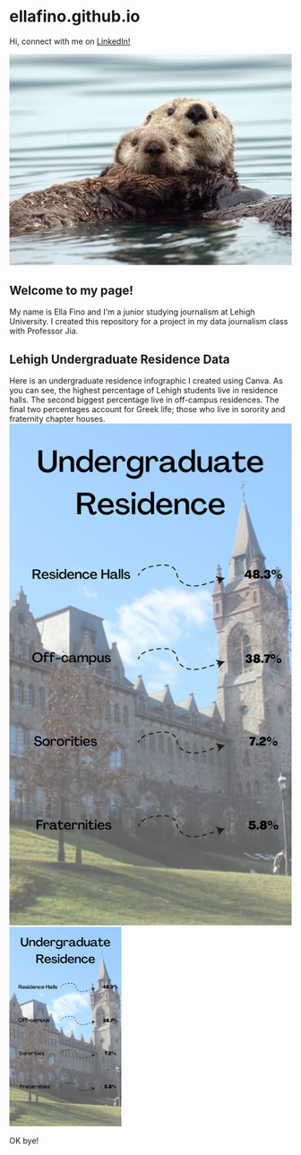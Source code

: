 # ellafino.github.io

Hi, connect with me on [LinkedIn!](https://www.linkedin.com/in/ella-fino-0b4a44224/) 

 ![Otter](https://raw.githubusercontent.com/ellafino/ellafino.github.io/main/OTTERwright4hr_web.webp)
 
## Welcome to my page! 
My name is Ella Fino and I'm a junior studying journalism at Lehigh University. 
I created this repository for a project in my data journalism class with Professor Jia. 


## Lehigh Undergraduate Residence Data

Here is an undergraduate residence infographic I created using Canva. As you can see, the highest percentage of Lehigh students live in residence halls. The second biggest percentage live in off-campus residences. The final two percentages account for Greek life; those who live in sorority and fraternity chapter houses.
![Undergraduate](https://github.com/ellafino/ellafino.github.io/blob/main/Undergraduate%20Residence.png?raw=true)
<img src="https://github.com/ellafino/ellafino.github.io/blob/main/Undergraduate%20Residence.png?raw=true" alt="Undergraduate" width="200"/>


OK bye!
